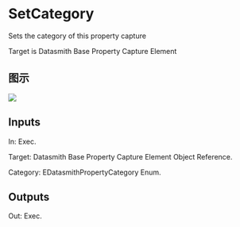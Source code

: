 # SetCategory

Sets the category of this property capture

Target is Datasmith Base Property Capture Element

## 图示

![]($-20221218-18383500.png)

## Inputs

In: Exec.

Target: Datasmith Base Property Capture Element Object Reference.

Category: EDatasmithPropertyCategory Enum.  

## Outputs

Out: Exec.

